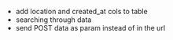 - add location and created_at cols to table
- searching through data
- send POST data as param instead of in the url

